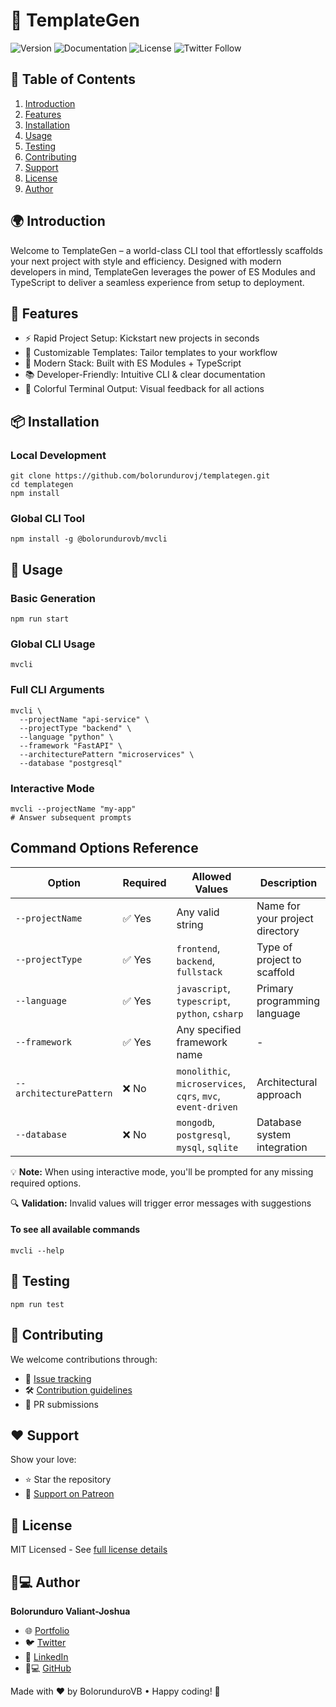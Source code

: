 🚀 TemplateGen
==============

![Version](https://img.shields.io/badge/version-1.0.1-blue.svg) ![Documentation](https://img.shields.io/badge/documentation-yes-brightgreen.svg) ![License](https://img.shields.io/badge/License-MIT-yellow.svg) ![Twitter Follow](https://img.shields.io/twitter/follow/bolorundurovb.svg?style=social)

📑 Table of Contents
--------------------

1. [Introduction](#introduction)
2. [Features](#features)
3. [Installation](#installation)
4. [Usage](#usage)
5. [Testing](#testing)
6. [Contributing](#contributing)
7. [Support](#support)
8. [License](#license)
9. [Author](#author)

🌍 Introduction
---------------

Welcome to TemplateGen – a world-class CLI tool that effortlessly scaffolds your next project with style and efficiency.
Designed with modern developers in mind, TemplateGen leverages the power of ES Modules and TypeScript to deliver a
seamless experience from setup to deployment.

🌟 Features
-----------

* ⚡️ Rapid Project Setup: Kickstart new projects in seconds
* 🎨 Customizable Templates: Tailor templates to your workflow
* 🔧 Modern Stack: Built with ES Modules + TypeScript
* 📚 Developer-Friendly: Intuitive CLI & clear documentation
* 🌈 Colorful Terminal Output: Visual feedback for all actions

📦 Installation
---------------

### Local Development

    git clone https://github.com/bolorundurovj/templategen.git
    cd templategen
    npm install

### Global CLI Tool

    npm install -g @bolorundurovb/mvcli

🚀 Usage
--------

### Basic Generation

    npm run start

### Global CLI Usage

    mvcli

### Full CLI Arguments

    mvcli \
      --projectName "api-service" \
      --projectType "backend" \
      --language "python" \
      --framework "FastAPI" \
      --architecturePattern "microservices" \
      --database "postgresql"

### Interactive Mode

    mvcli --projectName "my-app"
    # Answer subsequent prompts

<div class="command-reference">
  <h2>Command Options Reference</h2>

  <table class="options-table">
    <thead>
      <tr>
        <th>Option</th>
        <th>Required</th>
        <th>Allowed Values</th>
        <th>Description</th>
      </tr>
    </thead>
    <tbody>
      <tr>
        <td><code>--projectName</code></td>
        <td>✅ Yes</td>
        <td>Any valid string</td>
        <td>Name for your project directory</td>
      </tr>
      <tr>
        <td><code>--projectType</code></td>
        <td>✅ Yes</td>
        <td>
          <code>frontend</code>, 
          <code>backend</code>, 
          <code>fullstack</code>
        </td>
        <td>Type of project to scaffold</td>
      </tr>
      <tr>
        <td><code>--language</code></td>
        <td>✅ Yes</td>
        <td>
          <code>javascript</code>, 
          <code>typescript</code>, 
          <code>python</code>, 
          <code>csharp</code>
        </td>
        <td>Primary programming language</td>
      </tr>
      <tr>
        <td><code>--framework</code></td>
        <td>✅ Yes</td>
        <td>Any specified framework name</td>
        <td>-</td>
      </tr>
      <tr>
        <td><code>--architecturePattern</code></td>
        <td>❌ No</td>
        <td>
          <code>monolithic</code>, 
          <code>microservices</code>, 
          <code>cqrs</code>, 
          <code>mvc</code>, 
          <code>event-driven</code>
        </td>
        <td>Architectural approach</td>
      </tr>
      <tr>
        <td><code>--database</code></td>
        <td>❌ No</td>
        <td>
          <code>mongodb</code>, 
          <code>postgresql</code>, 
          <code>mysql</code>, 
          <code>sqlite</code>
        </td>
        <td>Database system integration</td>
      </tr>
    </tbody>
  </table>

  <div class="table-notes">
    <p>💡 <strong>Note:</strong> When using interactive mode, you'll be prompted for any missing required options.</p>
    <p>🔍 <strong>Validation:</strong> Invalid values will trigger error messages with suggestions</p>
  </div>
</div>

#### To see all available commands

    mvcli --help

🧪 Testing
----------

    npm run test

🤝 Contributing
---------------

We welcome contributions through:

* 📝 [Issue tracking](/issues)
* 🛠 [Contribution guidelines](/contributing)
* 🔀 PR submissions

❤️ Support
----------

Show your love:

* ⭐️ Star the repository
* 💖 [Support on Patreon](https://www.patreon.com/bolorundurovb)

📜 License
----------

MIT Licensed - See [full license details](/licence)

👨💻 Author
-----------

**Bolorunduro Valiant-Joshua**

* 🌐 [Portfolio](https://bolorundurovb.live)
* 🐦 [Twitter](https://twitter.com/bolorundurovb)
* 💼 [LinkedIn](https://linkedin.com/in/bolorundurovb)
* 👨💻 [GitHub](https://github.com/bolorundurovj)

Made with ❤️ by BolorunduroVB • Happy coding! 🚀
